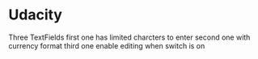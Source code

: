 # Udacity
Three TextFields 
first one has limited charcters to enter 
second one with currency format 
third one enable editing when switch is on 
